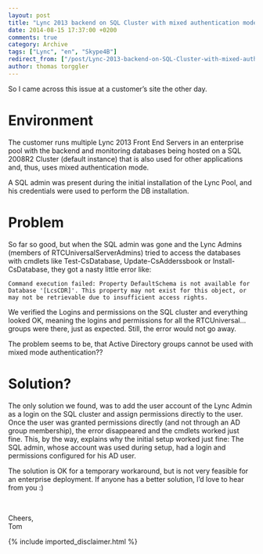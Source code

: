 ```yaml
---
layout: post
title: "Lync 2013 backend on SQL Cluster with mixed authentication mode"
date: 2014-08-15 17:37:00 +0200
comments: true
category: Archive
tags: ["Lync", "en", "Skype4B"]
redirect_from: ["/post/Lync-2013-backend-on-SQL-Cluster-with-mixed-authentication-mode", "/post/lync-2013-backend-on-sql-cluster-with-mixed-authentication-mode"]
author: thomas torggler
---
```

<!-- more -->
<p>So I came across this issue at a customer’s site the other day. </p> <h1>Environment</h1> <p>The customer runs multiple Lync 2013 Front End Servers in an enterprise pool with the backend and monitoring databases being hosted on a SQL 2008R2 Cluster (default instance) that is also used for other applications and, thus, uses mixed authentication mode.</p> <p>A SQL admin was present during the initial installation of the Lync Pool, and his credentials were used to perform the DB installation.</p> <h1>Problem</h1> <p>So far so good, but when the SQL admin was gone and the Lync Admins (members of RTCUniversalServerAdmins) tried to access the databases with cmdlets like Test-CsDatabase, Update-CsAdderssbook or Install-CsDatabase, they got a nasty little error like:</p> <p><code>Command execution failed: Property DefaultSchema is not available for Database '[LcsCDR]'. This property may not exist for this object, or may not be retrievable due to insufficient access rights.</code></p> <p>We verified the Logins and permissions on the SQL cluster and everything looked OK, meaning the logins and permissions for all the RTCUniversal… groups were there, just as expected. Still, the error would not go away.  <p>The problem seems to be, that Active Directory groups cannot be used with mixed mode authentication?? <h1></h1> <h1>Solution?</h1> <p>The only solution we found, was to add the user account of the Lync Admin as a login on the SQL cluster and assign permissions directly to the user. Once the user was granted permissions directly (and not through an AD group membership), the error disappeared and the cmdlets worked just fine. This, by the way, explains why the initial setup worked just fine: The SQL admin, whose account was used during setup, had a login and permissions configured for his AD user.</p> <p>The solution is OK for a temporary workaround, but is not very feasible for an enterprise deployment. If anyone has a better solution, I’d love to hear from you :)</p> <p>&nbsp;</p> <p>Cheers,<br>Tom</p>
{% include imported_disclaimer.html %}
